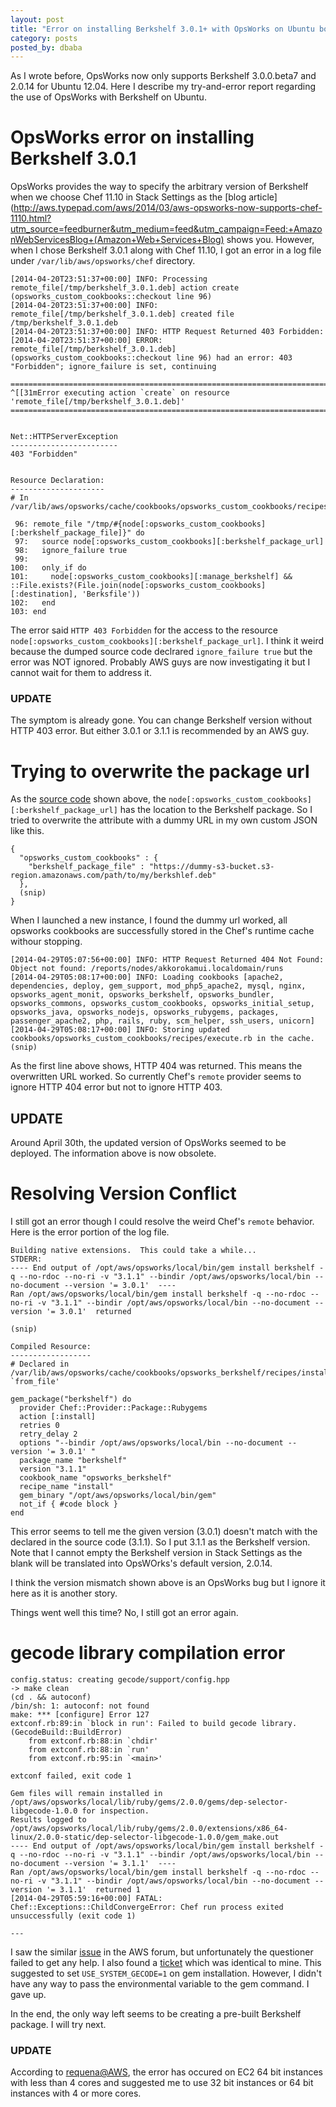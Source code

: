 ```yaml
---
layout: post
title: "Error on installing Berkshelf 3.0.1+ with OpsWorks on Ubuntu box"
category: posts
posted_by: dbaba
---
```

As I wrote before, OpsWorks now only supports Berkshelf 3.0.0.beta7 and 2.0.14 for Ubuntu 12.04.
Here I describe my try-and-error report regarding the use of OpsWorks with Berkshelf on Ubuntu.

# OpsWorks error on installing Berkshelf 3.0.1
OpsWorks provides the way to specify the arbitrary version of Berkshelf when we choose Chef 11.10 in Stack Settings as the [blog article](http://aws.typepad.com/aws/2014/03/aws-opsworks-now-supports-chef-1110.html?utm_source=feedburner&utm_medium=feed&utm_campaign=Feed:+AmazonWebServicesBlog+(Amazon+Web+Services+Blog) shows you. However, when I chose Berkshelf 3.0.1 along with Chef 11.10, I got an error in a log file under `/var/lib/aws/opsworks/chef` directory.

	[2014-04-20T23:51:37+00:00] INFO: Processing remote_file[/tmp/berkshelf_3.0.1.deb] action create (opsworks_custom_cookbooks::checkout line 96)
	[2014-04-20T23:51:37+00:00] INFO: remote_file[/tmp/berkshelf_3.0.1.deb] created file /tmp/berkshelf_3.0.1.deb
	[2014-04-20T23:51:37+00:00] INFO: HTTP Request Returned 403 Forbidden:
	[2014-04-20T23:51:37+00:00] ERROR: remote_file[/tmp/berkshelf_3.0.1.deb] (opsworks_custom_cookbooks::checkout line 96) had an error: 403 "Forbidden"; ignore_failure is set, continuing
 
	================================================================================
	^[[31mError executing action `create` on resource 'remote_file[/tmp/berkshelf_3.0.1.deb]'
	================================================================================
 
 
	Net::HTTPServerException
	------------------------
	403 "Forbidden"
 
 
	Resource Declaration:
	---------------------
	# In /var/lib/aws/opsworks/cache/cookbooks/opsworks_custom_cookbooks/recipes/checkout.rb
 
	 96: remote_file "/tmp/#{node[:opsworks_custom_cookbooks][:berkshelf_package_file]}" do
	 97:   source node[:opsworks_custom_cookbooks][:berkshelf_package_url]
	 98:   ignore_failure true
	 99:
	100:   only_if do
	101:     node[:opsworks_custom_cookbooks][:manage_berkshelf] && ::File.exists?(File.join(node[:opsworks_custom_cookbooks][:destination], 'Berksfile'))
	102:   end
	103: end

The error said `HTTP 403 Forbidden` for the access to the resource `node[:opsworks_custom_cookbooks][:berkshelf_package_url]`. I think it weird because the dumped source code declrared `ignore_failure true` but the error was NOT ignored.
Probably AWS guys are now investigating it but I cannot wait for them to address it.

### UPDATE

The symptom is already gone. You can change Berkshelf version without HTTP 403 error. But either 3.0.1 or 3.1.1 is recommended by an AWS guy.

# Trying to overwrite the package url

As the [source code](https://github.com/aws/opsworks-cookbooks/blob/release-chef-11.10/opsworks_custom_cookbooks/recipes/checkout.rb#L96-L103) shown above, the `node[:opsworks_custom_cookbooks][:berkshelf_package_url]` has the location to the Berkshelf package. So I tried to overwrite the attribute with a dummy URL in my own custom JSON like this.

	{
	  "opsworks_custom_cookbooks" : {
	    "berkshelf_package_file" : "https://dummy-s3-bucket.s3-region.amazonaws.com/path/to/my/berkshlef.deb"
	  },
	  (snip)
	}


When I launched a new instance, I found the dummy url worked, all opsworks cookbooks are successfully stored in the Chef's runtime cache withour stopping.

	[2014-04-29T05:07:56+00:00] INFO: HTTP Request Returned 404 Not Found: Object not found: /reports/nodes/akkorokamui.localdomain/runs
	[2014-04-29T05:08:17+00:00] INFO: Loading cookbooks [apache2, dependencies, deploy, gem_support, mod_php5_apache2, mysql, nginx, opsworks_agent_monit, opsworks_berkshelf, opsworks_bundler, opsworks_commons, opsworks_custom_cookbooks, opsworks_initial_setup, opsworks_java, opsworks_nodejs, opsworks_rubygems, packages, passenger_apache2, php, rails, ruby, scm_helper, ssh_users, unicorn]
	[2014-04-29T05:08:17+00:00] INFO: Storing updated cookbooks/opsworks_custom_cookbooks/recipes/execute.rb in the cache.
    (snip)

As the first line above shows, HTTP 404 was returned. This means the overwritten URL worked. So currently Chef's `remote` provider seems to ignore HTTP 404 error but not to ignore HTTP 403.

## UPDATE
Around April 30th, the updated version of OpsWorks seemed to be deployed. The information above is now obsolete. 

# Resolving Version Conflict
I still got an error though I could resolve the weird Chef's `remote` behavior. Here is the error portion of the log file.

	Building native extensions.  This could take a while...
	STDERR: 
	---- End output of /opt/aws/opsworks/local/bin/gem install berkshelf -q --no-rdoc --no-ri -v "3.1.1" --bindir /opt/aws/opsworks/local/bin --no-document --version '= 3.0.1'  ----
	Ran /opt/aws/opsworks/local/bin/gem install berkshelf -q --no-rdoc --no-ri -v "3.1.1" --bindir /opt/aws/opsworks/local/bin --no-document --version '= 3.0.1'  returned 
    
    (snip)
    
	Compiled Resource:
	------------------
	# Declared in /var/lib/aws/opsworks/cache/cookbooks/opsworks_berkshelf/recipes/install.rb:36:in `from_file'
    
	gem_package("berkshelf") do
	  provider Chef::Provider::Package::Rubygems
	  action [:install]
	  retries 0
	  retry_delay 2
	  options "--bindir /opt/aws/opsworks/local/bin --no-document --version '= 3.0.1' "
	  package_name "berkshelf"
	  version "3.1.1"
	  cookbook_name "opsworks_berkshelf"
	  recipe_name "install"
	  gem_binary "/opt/aws/opsworks/local/bin/gem"
	  not_if { #code block }
	end

This error seems to tell me the given version (3.0.1) doesn't match with the declared in the source code (3.1.1).
So I put 3.1.1 as the Berkshelf version.
Note that I cannot empty the Berkshelf version in Stack Settings as the blank will be translated into OpsWOrks's default version, 2.0.14.

I think the version mismatch shown above is an OpsWorks bug but I ignore it here as it is another story.

Things went well this time? No, I still got an error again.

# gecode library compilation error

	config.status: creating gecode/support/config.hpp
	-> make clean
	(cd . && autoconf)
	/bin/sh: 1: autoconf: not found
	make: *** [configure] Error 127
	extconf.rb:89:in `block in run': Failed to build gecode library. (GecodeBuild::BuildError)
		from extconf.rb:88:in `chdir'
		from extconf.rb:88:in `run'
		from extconf.rb:95:in `<main>'
    
	extconf failed, exit code 1
    
	Gem files will remain installed in /opt/aws/opsworks/local/lib/ruby/gems/2.0.0/gems/dep-selector-libgecode-1.0.0 for inspection.
	Results logged to /opt/aws/opsworks/local/lib/ruby/gems/2.0.0/extensions/x86_64-linux/2.0.0-static/dep-selector-libgecode-1.0.0/gem_make.out
	---- End output of /opt/aws/opsworks/local/bin/gem install berkshelf -q --no-rdoc --no-ri -v "3.1.1" --bindir /opt/aws/opsworks/local/bin --no-document --version '= 3.1.1'  ----
	Ran /opt/aws/opsworks/local/bin/gem install berkshelf -q --no-rdoc --no-ri -v "3.1.1" --bindir /opt/aws/opsworks/local/bin --no-document --version '= 3.1.1'  returned 1
	[2014-04-29T05:59:16+00:00] FATAL: Chef::Exceptions::ChildConvergeError: Chef run process exited unsuccessfully (exit code 1)
    
	---


I saw the similar [issue](https://forums.aws.amazon.com/thread.jspa?messageID=535762&#535762) in the AWS forum, but unfortunately the questioner failed to get any help.
I also found a [ticket](https://github.com/opscode/dep-selector-libgecode/issues/15) which was identical to mine. This suggested to set `USE_SYSTEM_GECODE=1` on gem installation. However, I didn't have any way to pass the environmental variable to the gem command. I gave up.

In the end, the only way left seems to be creating a pre-built Berkshelf package. I will try next.

### UPDATE

According to [requena@AWS](https://forums.aws.amazon.com/thread.jspa?threadID=150520&tstart=0), the error has occured on EC2 64 bit instances with less than 4 cores and suggested me to use 32 bit instances or 64 bit instances with 4 or more cores.

